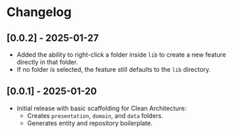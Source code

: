 # Changelog

## [0.0.2] - 2025-01-27
- Added the ability to right-click a folder inside `lib` to create a new feature directly in that folder.
- If no folder is selected, the feature still defaults to the `lib` directory.

## [0.0.1] - 2025-01-20
- Initial release with basic scaffolding for Clean Architecture:
  - Creates `presentation`, `domain`, and `data` folders.
  - Generates entity and repository boilerplate.